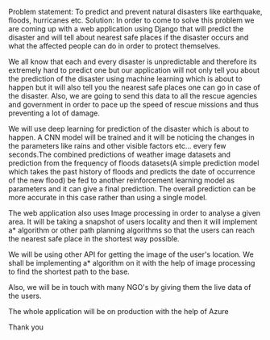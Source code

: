 Problem statement: To predict and prevent natural disasters like earthquake, floods, hurricanes etc. Solution: In order to come to solve this problem we are coming up with a web application using Django that will predict the disaster and will tell about nearest safe places if the disaster occurs and what the affected people can do in order to protect themselves.

We all know that each and every disaster is unpredictable and therefore its extremely hard to predict one but our application will not only tell you about the prediction of the disaster using machine learning which is about to happen but it will also tell you the nearest safe places one can go in case of the disaster. Also, we are going to send this data to all the rescue agencies and government in order to pace up the speed of rescue missions and thus preventing a lot of damage.

We will use deep learning for prediction of the disaster which is about to happen. A CNN model will be trained and it will be noticing the changes in the parameters like rains and other visible factors etc... every few seconds.The combined predictions of weather image datasets and prediction from the frequency of floods datasets(A simple prediction model which takes the past history of floods and predicts the date of occurrence of the new flood) be fed to another reinforcement learning model as parameters and it can give a final prediction. The overall prediction can be more accurate in this case rather than using a single model.

The web application also uses Image processing in order to analyse a given area. It will be taking a snapshot of users locality and then it will implement a* algorithm or other path planning algorithms so that the users can reach the nearest safe place in the shortest way possible.

We will be using other API for getting the image of the user's location. We shall be implementing a* algorithm on it with the help of image processing to find the shortest path to the base.

Also, we will be in touch with many NGO's by giving them the live data of the users.

The whole application will be on production with the help of Azure

Thank you
